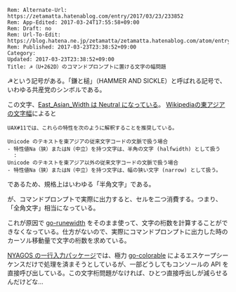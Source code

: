 ```header
Rem: Alternate-Url: https://zetamatta.hatenablog.com/entry/2017/03/23/233852
Rem: App-Edited: 2017-03-24T17:55:58+09:00
Rem: Draft: no
Rem: Url-To-Edit: https://blog.hatena.ne.jp/zetamatta/zetamatta.hatenablog.com/atom/entry/10328749687230037072
Rem: Published: 2017-03-23T23:38:52+09:00
Category:
Updated: 2017-03-23T23:38:52+09:00
Title: ☭（U+262D）のコマンドプロンプトに置ける文字の幅問題
```
☭という記号がある。「鎌と槌」（HAMMER AND SICKLE）と呼ばれる記号で、いわゆる共産党のシンボルである。

この文字、[East_Asian_Width は Neutral になっている](http://unicode.org/cldr/utility/character.jsp?a=262D&B1=Show)。
[Wikipediaの東アジアの文字幅](https://ja.wikipedia.org/wiki/%E6%9D%B1%E3%82%A2%E3%82%B8%E3%82%A2%E3%81%AE%E6%96%87%E5%AD%97%E5%B9%85)によると

    UAX#11では、これらの特性を次のように解釈することを推奨している。
    
    Unicode のテキストを東アジアの従来文字コードの文脈で扱う場合
    - 特性値Na（狭）またはN（中立）を持つ文字は、半角の文字 (halfwidth) として扱う
      :
    Unicode のテキストを東アジア以外の従来文字コードの文脈で扱う場合
    - 特性値Na（狭）またはN（中立）を持つ文字は、幅の狭い文字 (narrow) として扱う。

であるため、規格上はいわゆる「半角文字」である。

が、コマンドプロンプトで実際に出力すると、セルを二つ消費する。つまり、「全角文字」相当になっている。

これが原因で [go-runewidth](https://github.com/mattn/go-runewidth) をそのまま使って、文字の桁数を計算することができなくなっている。仕方がないので、実際にコマンドプロンプトに出力した時のカーソル移動量で文字の桁数を求めている。

[NYAGOS の一行入力パッケージ](https://github.com/zetamatta/nyagos/readline)では、極力 [go-colorable](https://github.com/mattn/go-colorable) によるエスケープシーケンスだけで処理を済まそうとしているが、一部どうしてもコンソールの API を直接呼び出している。この文字桁問題がなければ、ひとつ直接呼出しが減らせるんだけどな…
